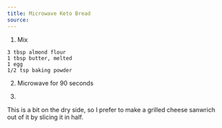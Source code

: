 ```yaml
---
title: Microwave Keto Bread
source: 
---
```


1. Mix

```
3 tbsp almond flour
1 tbsp butter, melted
1 egg
1/2 tsp baking powder
```

2. Microwave for 90 seconds

3. 

This is a bit on the dry side, so I prefer to make a grilled cheese sanwrich out of it by slicing it in half.
